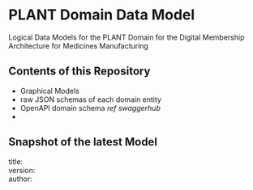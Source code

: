 # PLANT Domain Data Model
Logical Data Models for the PLANT Domain for the Digital Membership Architecture for Medicines Manufacturing

## Contents of this Repository

 - Graphical Models
 - raw JSON schemas of each domain entity
 - OpenAPI domain schema *ref swaggerhub*
 - 

## Snapshot of the latest Model

title: <br>
version: <br>
author: <br>
